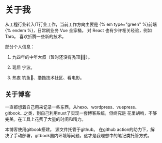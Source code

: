 # 关于我

从工程行业转入IT行业工作，当前工作方向主要是 {% em type="green" %}前端{% endem %}，日常刷业务 Vue 全家桶， 对 React 也有少许相关经验，例如 Taro。 喜欢折腾一些新的技术。

部分个人信息：  

1. 九四年的中年大叔（暂时还没有秃顶👩‍🦲）。  

2. 现居 宁波。  

3. 热衷 钓鱼🎣、撸撸技术社区、看电影。

## 关于博客  

一直都想着自己用来记录一些东西，从hexo、wordpress、vuepress、gitbook…之类，到自己利用nuxt了实现一套博客系统，但终究是 花里胡哨，不够完美。在工具上花费了大量的时间和精力。  

本博客使用gitbook搭建， 源文件托管于github。 在github action的助力下，解决了手动部署，gitbook国内环境等问题。这才是我理想中的笔记类托管方式。

